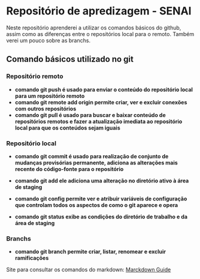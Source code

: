  # Repositório de apredizagem - SENAI
 Neste repositório aprenderei a utilizar os comandos básicos do github, assim como as diferenças entre o repositórios local para o remoto. Também verei um pouco sobre as branchs.

 ## Comando básicos utilizado no git
 ### Repositório remoto
 - **comando git push é usado para enviar o conteúdo do repositório local para um repositório remoto** 
 - **comando git remote add origin permite criar, ver e excluir conexões com outros repositórios**
 - **comando git pull é usado para buscar e baixar conteúdo de repositórios remotos e fazer a atualização imediata ao repositório local para que os conteúdos sejam iguais**
### Repositório local
- **comando git commit é usado para realização de conjunto de mudanças provisórias permanente, adiciona as alterações mais recente do código-fonte para o repositório**

- **comando git add ele adiciona uma alteração no diretório ativo à área de staging**

- **comando git config permite ver e atribuir variáveis de configuração que controlam todos os aspectos de como o git aparece e opera**

- **comando git status exibe as condições do diretório de trabalho e da área de staging**

### Branchs
- **comando git branch permite criar, listar, renomear e excluir ramificações**

Site para consultar os comandos do markdown: [Marckdown Guide](https://www.markdownguide.org/basic-syntax/#links)